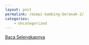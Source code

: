 ```yaml
---
layout: post
permalink: /mimpi-kambing-beranak-2/
categories:
    - Uncategorized
---
```


[Baca Selengkapnya](/10)